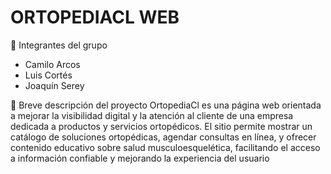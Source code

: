 # ORTOPEDIACL WEB

👥 Integrantes del grupo
- Camilo Arcos  
- Luis Cortés  
- Joaquín Serey  

 📝 Breve descripción del proyecto
OrtopediaCl es una página web orientada a mejorar la visibilidad digital y la atención al cliente de una empresa dedicada a productos y servicios ortopédicos. El sitio permite mostrar un catálogo de soluciones ortopédicas, agendar consultas en línea, y ofrecer contenido educativo sobre salud musculoesquelética, facilitando el acceso a información confiable y mejorando la experiencia del usuario
